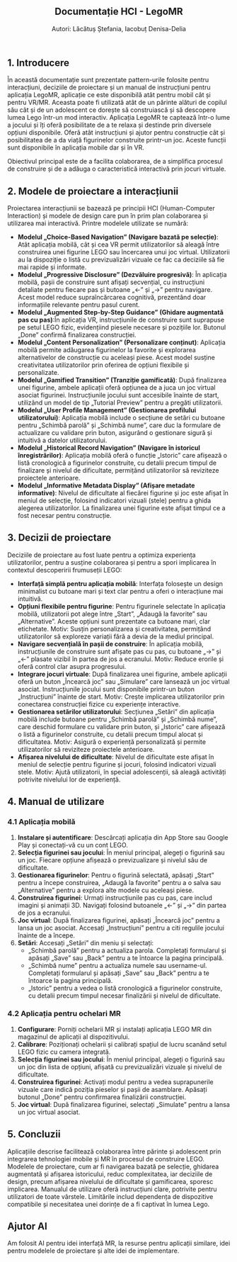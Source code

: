 

<!DOCTYPE html>
<html lang="ro">
<body>
  <article>
    <header>
      <h1>Documentație HCI - LegoMR</h1>
      <p>Autori: Lăcătuș Ștefania, Iacobuț Denisa-Delia</p>
    </header>
    <section id="introducere">
      <h2>1. Introducere</h2>
      <p>În această documentație sunt prezentate pattern-urile folosite pentru interacțiuni, deciziile de proiectare și un manual de instrucțiuni pentru aplicația LegoMR, aplicație ce este disponibilă atât pentru mobil cât și pentru VR/MR. Aceasta poate fi utilizată atât de un părinte alături de copilul său cât și de un adolescent ce dorește să construiască și să descopere lumea Lego într-un mod interactiv. Aplicația LegoMR te captează într-o lume a jocului și îți oferă posibilitate de a te relaxa și destinde prin diversele opțiuni disponibile. Oferă atât instrucțiuni și ajutor pentru construcție cât și posibilitatea de a da viață figurinelor construite printr-un joc. Aceste funcții sunt disponibile în aplicația mobile dar și în VR.</p>
      <p>Obiectivul principal este de a facilita colaborarea, de a simplifica procesul de construire și de a adăuga o caracteristică interactivă prin jocuri virtuale.</p>
    </section>
    <section id="modele-proiectare-interactiune">
      <h2>2. Modele de proiectare a interacțiunii</h2>
      <p>Proiectarea interacțiunii se bazează pe principii HCI (Human-Computer Interaction) și modele de design care pun în prim plan colaborarea și utilizarea mai interactivă. Printre modelele utilizate se numără:</p>
      <ul>
        <li><strong>Modelul „Choice-Based Navigation” (Navigare bazată pe selecție)</strong>: Atât aplicația mobilă, cât și cea VR permit utilizatorilor să aleagă între construirea unei figurine LEGO sau încercarea unui joc virtual. Utilizatorii au la dispoziție o listă cu previzualizări vizuale ce fac ca deciziile să fie mai rapide și informate.</li>
        <li><strong>Modelul „Progressive Disclosure” (Dezvăluire progresivă)</strong>: În aplicația mobilă, pașii de construire sunt afișați secvențial, cu instrucțiuni detaliate pentru fiecare pas și butoane „<-” și „->” pentru navigare. Acest model reduce supraîncărcarea cognitivă, prezentând doar informațiile relevante pentru pasul curent.</li>
        <li><strong>Modelul „Augmented Step-by-Step Guidance” (Ghidare augmentată pas cu pas)</strong>:În aplicația VR, instrucțiunile de construire sunt suprapuse pe setul LEGO fizic, evidențiind piesele necesare și pozițiile lor. Butonul „Done” confirmă finalizarea construcției.</li>
        <li><strong>Modelul „Content Personalization” (Personalizare conținut)</strong>: Aplicația mobilă permite adăugarea figurinelor la favorite și explorarea alternativelor de construcție cu aceleași piese. Acest model susține creativitatea utilizatorilor prin oferirea de opțiuni flexibile și personalizate.</li>
        <li><strong>Modelul „Gamified Transition” (Tranziție gamificată)</strong>: După finalizarea unei figurine, ambele aplicații oferă opțiunea de a juca un joc virtual asociat figurinei. Instrucțiunile jocului sunt accesibile înainte de start, utilizând un model de tip „Tutorial Preview” pentru a pregăti utilizatorii.</li>
        <li><strong>Modelul „User Profile Management” (Gestionarea profilului utilizatorului)</strong>: Aplicația mobilă include o secțiune de setări cu butoane pentru „Schimbă parolă” și „Schimbă nume”, care duc la formulare de actualizare cu validare prin buton, asigurând o gestionare sigură și intuitivă a datelor utilizatorului.</li>
        <li><strong>Modelul „Historical Record Navigation” (Navigare în istoricul înregistrărilor)</strong>: Aplicația mobilă oferă o funcție „Istoric” care afișează o listă cronologică a figurinelor construite, cu detalii precum timpul de finalizare și nivelul de dificultate, permițând utilizatorilor să reviziteze proiectele anterioare.</li>
        <li><strong>Modelul „Informative Metadata Display” (Afișare metadate informative)</strong>: Nivelul de dificultate al fiecărei figurine și joc este afișat în meniul de selecție, folosind indicatori vizuali (stele) pentru a ghida alegerea utilizatorilor. La finalizarea unei figurine este afișat timpul ce a fost necesar pentru construcție. </li>
      </ul>
    </section>
    <section id="decizii-proiectare">
      <h2>3. Decizii de proiectare</h2>
      <p>Deciziile de proiectare au fost luate pentru a optimiza experiența utilizatorilor, pentru a susține colaborarea și pentru a spori implicarea în contextul descoperirii frumuseții LEGO: </p>
      <ul>
        <li><strong>Interfață simplă pentru aplicația mobilă</strong>: Interfața folosește un design minimalist cu butoane mari și text clar pentru a oferi o interacțiune mai intuitivă.</li>
        <li><strong>Opțiuni flexibile pentru figurine</strong>: Pentru figurinele selectate în aplicația mobilă, utilizatorii pot alege între „Start”, „Adaugă la favorite” sau „Alternative”. Aceste opțiuni sunt prezentate ca butoane mari, clar etichetate. Motiv: Susțin personalizarea și creativitatea, permițând utilizatorilor să exploreze variații fără a devia de la mediul principal.</li>
       <li><strong>Navigare secvențială în pașii de construire</strong>: În aplicația mobilă, instrucțiunile de construire sunt afișate pas cu pas, cu butoane „->” și „<-” plasate vizibil în partea de jos a ecranului. Motiv: Reduce erorile și oferă control clar asupra progresului.</li>
        <li><strong>Integrare jocuri virtuale</strong>: După finalizarea unei figurine, ambele aplicații oferă un buton „Încearcă joc” sau „Simulare” care lansează un joc virtual asociat. Instrucțiunile jocului sunt disponibile printr-un buton „Instrucțiuni” înainte de start. Motiv: Crește implicarea utilizatorilor prin conectarea construcției fizice cu experiențe interactive.</li>
        <li><strong>Gestionarea setărilor utilizatorului</strong>: Secțiunea „Setări” din aplicația mobilă include butoane pentru „Schimbă parolă” și „Schimbă nume”, care deschid formulare cu validare prin buton, și „Istoric” care afișează o listă a figurinelor construite, cu detalii precum timpul alocat și dificultatea. Motiv: Asigură o experiență personalizată și permite utilizatorilor să reviziteze proiectele anterioare.</li>
        <li><strong>Afișarea nivelului de dificultate</strong>: Nivelul de dificultate este afișat în meniul de selecție pentru figurine și jocuri, folosind indicatori vizuali stele. Motiv: Ajută utilizatorii, în special adolescenții, să aleagă activități potrivite nivelului lor de experiență.</li> 
      </ul>
    </section>
    <section id="manual-utilizare">
      <h2>4. Manual de utilizare</h2>
      <section id="manual-aplicatie-mobila">
        <h3>4.1 Aplicația mobilă</h3>
        <ol>
          <li><strong>Instalare și autentificare</strong>: Descărcați aplicația din App Store sau Google Play și conectați-vă cu un cont LEGO.</li>
          <li><strong>Selecția figurinei sau jocului</strong>: În meniul principal, alegeți o figurină sau un joc. Fiecare opțiune afișează o previzualizare și nivelul său de dificultate.</li>
          <li><strong>Gestionarea figurinelor</strong>: Pentru o figurină selectată, apăsați „Start” pentru a începe construirea, „Adaugă la favorite” pentru a o salva sau „Alternative” pentru a explora alte modele cu aceleași piese.</li>
          <li><strong>Construirea figurinei</strong>: Urmați instrucțiunile pas cu pas, care includ imagini și animații 3D. Navigați folosind butoanele „<-” și „->” din partea de jos a ecranului.</li>
          <li><strong>Joc virtual</strong>: După finalizarea figurinei, apăsați „Încearcă joc” pentru a lansa un joc asociat. Accesați „Instrucțiuni” pentru a citi regulile jocului înainte de a începe.</li>
          <li><strong>Setări</strong>: Accesați „Setări” din meniu și selectați:
            <ul>
              <li>„Schimbă parolă” pentru a actualiza parola. Completați formularul și apăsați „Save” sau „Back” pentru a te întoarce la pagina principală.</li>
              <li>„Schimbă nume” pentru a actualiza numele sau username-ul. Completați formularul și apăsați „Save” sau „Back” pentru a te întoarce la pagina principală.</li>
              <li>„Istoric” pentru a vedea o listă cronologică a figurinelor construite, cu detalii precum timpul necesar finalizării și nivelul de dificultate.</li>
            </ul>
          </li>
        </ol>
      </section>
      <section id="manual-aplicatie-mr">
        <h3>4.2 Aplicația pentru ochelari MR</h3>
        <ol>
          <li><strong>Configurare</strong>: Porniți ochelarii MR și instalați aplicația LEGO MR din magazinul de aplicații al dispozitivului.</li>
          <li><strong>Calibrare</strong>: Poziționați ochelarii și calibrați spațiul de lucru scanând setul LEGO fizic cu camera integrată.</li>
          <li><strong>Selecția figurinei sau jocului</strong>: În meniul principal, alegeți o figurină sau un joc din lista de opțiuni, afișată cu previzualizări vizuale și nivelul de dificultate.</li>
          <li><strong>Construirea figurinei</strong>: Activați modul pentru a vedea suprapunerile vizuale care indică poziția pieselor și pașii de asamblare. Apăsați butonul „Done” pentru confirmarea finalizării construcției.</li>
          <li><strong>Joc virtual</strong>: După finalizarea figurinei, selectați „Simulate” pentru a lansa un joc virtual asociat.</li>
        </ol>
      </section>
    </section>
    <section id="concluzii">
      <h2>5. Concluzii</h2>
      <p>Aplicațiile descrise facilitează colaborarea între părinte și adolescent prin integrarea tehnologiei mobile și MR în procesul de construire LEGO. Modelele de proiectare, cum ar fi navigarea bazată pe selecție, ghidarea augmentată și afișarea istoricului, reduc complexitatea, iar deciziile de design, precum afișarea nivelului de dificultate și gamificarea, sporesc implicarea. Manualul de utilizare oferă instrucțiuni clare, potrivite pentru utilizatori de toate vârstele. Limitările includ dependența de dispozitive compatibile și necesitatea unei dorințe de a fi captivat în lumea Lego.</p>
    </section>
    <section id="AI">
      <h2>Ajutor AI</h2>
      <p>Am folosit AI pentru idei interfață MR, la resurse pentru aplicații similare, idei pentru modelele de proiectare și alte idei de implementare. </p>
    </section>
  </article>
</body>
</html>
